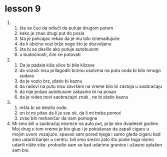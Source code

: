 # lesson 9

1. 
    1. šta se čuo da odluči da putuje drugom putom
    1. kako je znao drugi put do posla
    1. šta je policajac rekao da je mu bilo iznenađujuče
    1. da li obićno vozi brže nego što je dozvoljeno
    1. šta bi se desillo ako putuje autobusom 
    1. u budočnosti, čim će putovati
1.
    1. Da je padala kiša ulice bi bile klizave
    1. da vozači nisu prilagodili brzinu usolvma na putu onda bi bilo mnogo sudara
    1. da je vozio brz, platio bi kaznu
    1. da radovi na putu nisu završeni na vreme bilo bi zastoja u saobraćaju
    1. da nije pošao autobusom zakasnio bi na posao
    1. da je video novi saobraćajni znak , ne bi platio kaznu
1.
    1. ništa bi se desillo ovde. 
    1. on bi mi pitao da li je sve ok, da li mi treba pomoć
    1. zvao bih mehaničar da nam pomogne
1. Mi smo bili u saobračaj nesreće na auto put, prije oko dvadeset godine. Moj drug u tom vreme je bio glup i je pokušavao da zapali cigaru u mojim uvom vozajuće. spavao sam pored njega i samo gleda cigaru kad smo udarili barijer u centru. bili smo srećni zato što posle toga nismo udarili nište više. probudio sam se kad udarimo granice i užasno uplašen sam bio. 




